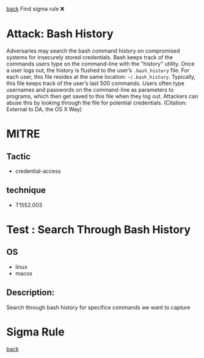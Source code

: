 
[back](../index.md)
Find sigma rule :x: 

# Attack: Bash History 

Adversaries may search the bash command history on compromised systems for insecurely stored credentials. Bash keeps track of the commands users type on the command-line with the "history" utility. Once a user logs out, the history is flushed to the user’s <code>.bash_history</code> file. For each user, this file resides at the same location: <code>~/.bash_history</code>. Typically, this file keeps track of the user’s last 500 commands. Users often type usernames and passwords on the command-line as parameters to programs, which then get saved to this file when they log out. Attackers can abuse this by looking through the file for potential credentials. (Citation: External to DA, the OS X Way)

# MITRE
## Tactic
  - credential-access


## technique
  - T1552.003


# Test : Search Through Bash History
## OS
  - linux
  - macos


## Description:
Search through bash history for specifice commands we want to capture


# Sigma Rule


[back](../index.md)
